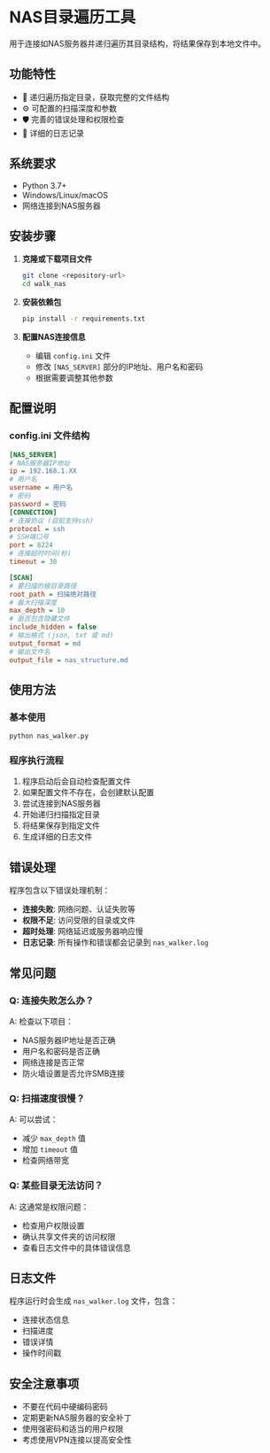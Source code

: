 # NAS目录遍历工具

用于连接如NAS服务器并递归遍历其目录结构，将结果保存到本地文件中。

## 功能特性

- 📁 递归遍历指定目录，获取完整的文件结构
- ⚙️ 可配置的扫描深度和参数
- 🛡️ 完善的错误处理和权限检查
- 📝 详细的日志记录

## 系统要求

- Python 3.7+
- Windows/Linux/macOS
- 网络连接到NAS服务器

## 安装步骤

1. **克隆或下载项目文件**
   ```bash
   git clone <repository-url>
   cd walk_nas
   ```

2. **安装依赖包**
   ```bash
   pip install -r requirements.txt
   ```

3. **配置NAS连接信息**
   - 编辑 `config.ini` 文件
   - 修改 `[NAS_SERVER]` 部分的IP地址、用户名和密码
   - 根据需要调整其他参数

## 配置说明

### config.ini 文件结构

```ini
[NAS_SERVER]
# NAS服务器IP地址
ip = 192.168.1.XX
# 用户名
username = 用户名
# 密码
password = 密码
[CONNECTION]
# 连接协议 (目前支持ssh)
protocol = ssh
# SSH端口号
port = 8224
# 连接超时时间(秒)
timeout = 30

[SCAN]
# 要扫描的根目录路径
root_path = 扫描绝对路径
# 最大扫描深度
max_depth = 10
# 是否包含隐藏文件
include_hidden = false
# 输出格式 (json, txt 或 md)
output_format = md
# 输出文件名
output_file = nas_structure.md
```

## 使用方法

### 基本使用

```bash
python nas_walker.py
```

### 程序执行流程

1. 程序启动后会自动检查配置文件
2. 如果配置文件不存在，会创建默认配置
3. 尝试连接到NAS服务器
4. 开始递归扫描指定目录
5. 将结果保存到指定文件
6. 生成详细的日志文件

## 错误处理

程序包含以下错误处理机制：

- **连接失败**: 网络问题、认证失败等
- **权限不足**: 访问受限的目录或文件
- **超时处理**: 网络延迟或服务器响应慢
- **日志记录**: 所有操作和错误都会记录到 `nas_walker.log`

## 常见问题

### Q: 连接失败怎么办？
A: 检查以下项目：
- NAS服务器IP地址是否正确
- 用户名和密码是否正确
- 网络连接是否正常
- 防火墙设置是否允许SMB连接

### Q: 扫描速度很慢？
A: 可以尝试：
- 减少 `max_depth` 值
- 增加 `timeout` 值
- 检查网络带宽

### Q: 某些目录无法访问？
A: 这通常是权限问题：
- 检查用户权限设置
- 确认共享文件夹的访问权限
- 查看日志文件中的具体错误信息

## 日志文件

程序运行时会生成 `nas_walker.log` 文件，包含：
- 连接状态信息
- 扫描进度
- 错误详情
- 操作时间戳

## 安全注意事项

- 不要在代码中硬编码密码
- 定期更新NAS服务器的安全补丁
- 使用强密码和适当的用户权限
- 考虑使用VPN连接以提高安全性